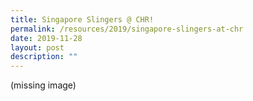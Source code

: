 ```yaml
---
title: Singapore Slingers @ CHR!
permalink: /resources/2019/singapore-slingers-at-chr
date: 2019-11-28
layout: post
description: ""
---
```

(missing image)